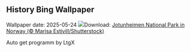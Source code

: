 ## History Bing Wallpaper
Wallpaper date: 2025-05-24
![](https://www.bing.com/th?id=OHR.JotunheimenPark_EN-IN7530347754_UHD.jpg&w=1000)Download: [Jotunheimen National Park in Norway (© Marisa Estivill/Shutterstock)](https://www.bing.com/th?id=OHR.JotunheimenPark_EN-IN7530347754_UHD.jpg)

Auto get programm by LtgX
